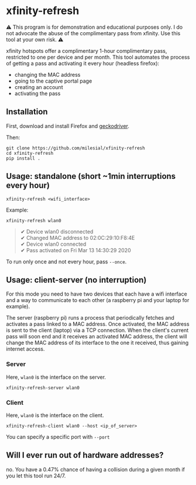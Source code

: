# xfinity-refresh

:warning: This program is for demonstration and educational purposes only. I do not advocate the abuse of the complimentary pass from xfinity. Use this tool at your own risk. :warning:

xfinity hotspots offer a complimentary 1-hour complimentary pass, restricted to one per device and per month.
This tool automates the process of getting a pass and activating it every hour (headless firefox):
- changing the MAC address
- going to the captive portal page
- creating an account
- activating the pass

## Installation
First, download and install Firefox and [geckodriver](https://github.com/mozilla/geckodriver/releases).

Then:
```
git clone https://github.com/milesial/xfinity-refresh
cd xfinity-refresh
pip install .
```

## Usage: standalone (short ~1min interruptions every hour)

```
xfinity-refresh <wifi_interface>
```
Example:
```
xfinity-refresh wlan0
```

> ✔ Device wlan0 disconnected  
> ✔ Changed MAC address to 02:0C:29:10:F8:4E  
> ✔ Device wlan0 connected  
> ✔ Pass activated on Fri Mar 13 14:30:29 2020


To run only once and not every hour, pass `--once`.

## Usage: client-server (no interruption)

For this mode you need to have two devices that each have a wifi interface and a way to communicate to each other (a raspberry pi and your laptop for example).

The server (raspberry pi) runs a process that periodically fetches and activates a pass linked to a MAC address. Once activated, the MAC address is sent to the client (laptop) via a TCP connection.
When the client's current pass will soon end and it receives an activated MAC address, the client will change the MAC address of its interface to the one it received, thus gaining internet access.

### Server
Here, `wlan0` is the interface on the server.
```
xfinity-refresh-server wlan0
```

### Client
Here, `wlan0` is the interface on the client.

```
xfinity-refresh-client wlan0 --host <ip_of_server>
```

You can specify a specific port with `--port`

## Will I ever run out of hardware addresses?

no. You have a 0.47% chance of having a collision during a given month if you let this tool run 24/7.
